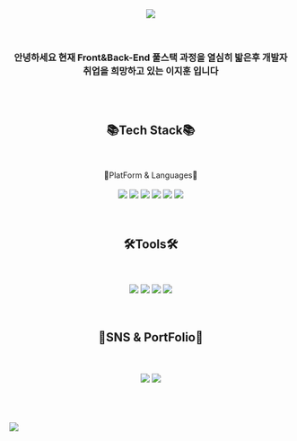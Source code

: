 <div align="center">
<img src="https://capsule-render.vercel.app/api?type=waving&color=auto&height=200&section=header&text=개발자&nbsp;취업을&nbsp;희망하는&nbsp;이지훈&nbsp;입니다&fontSize=50" />
</div>
<br><br>
<h3 align="center">안녕하세요 현재 Front&Back-End 풀스택 과정을 열심히 밟은후 개발자 취업을 희망하고 있는 이지훈 입니다</h3>
<br><br>
<div align="center">
	<h2>📚Tech Stack📚</h2>
	<br><br>
	🔶PlatForm & Languages🔶
	<br><br>
	<img src="https://img.shields.io/badge/JS-F7DF1E?style=flat&logo=JavaScript&logoColor=white" />
	<img src="https://img.shields.io/badge/HTML5-E34F26?style=flat&logo=HTML5&logoColor=white" />
	<img src="https://img.shields.io/badge/CSS3-1572B6?style=flat&logo=CSS3&logoColor=white" />
	<img src="https://img.shields.io/badge/jQuery-0769AD?style=flat&logo=jQuery&logoColor=white" />
	<img src="https://img.shields.io/badge/Java-007396?style=flat&logo=OpenJDK&logoColor=white"/>
	<img src="https://img.shields.io/badge/Oracle SQL-F80000?style=flat&logo=Oracle&logoColor=white" />
</div>
<br><br>
<div align="center">
	<h2>🛠️Tools🛠️</h2>
	<br><br>
	<img src="https://img.shields.io/badge/Eclipse IDE-2C2255?style=flat&logo=Eclipse&logoColor=white" />
	<img src="https://img.shields.io/badge/Visual Studio Code-007ACC?style=flat&logo=Visual Studio Code&logoColor=white" />
	<img src="https://img.shields.io/badge/Apache Tomcat-F8DC75?style=flat&logo=Apache Tomcat&logoColor=white" />
	<img src="https://img.shields.io/badge/GitHub-181717?style=flat&logo=GitHub&logoColor=white" />
</div>
<br><br>
<div align="center">
	<h2>📮SNS & PortFolio📮</h2>
	<br><br>
	<img src="https://img.shields.io/badge/iops_glny@naver.com-EA4335?style=flat&logo=Gmail&logoColor=white" />
	<a href="https://ljhportfoliohome.modoo.at">
		<img src="https://img.shields.io/badge/PortFolio-EA4335?style=flat&logo=Starship&logoColor=white" />
	</a>
</div>
<br><br><br><br>
<img src="https://github-readme-stats.vercel.app/api?username=Ljihoon&show_icons=true">


